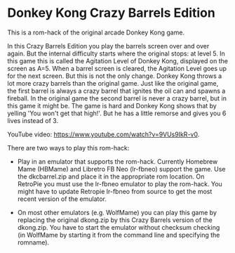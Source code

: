 # Donkey Kong Crazy Barrels Edition

This is a rom-hack of the original arcade Donkey Kong game.

In this Crazy Barrels Edition you play the barrels screen over and over again. But the internal difficulty starts where the original stops: at level 5. In this game this is called the Agitation Level of Donkey Kong, displayed on the screen as A=5. When a barrel screen is cleared, the Agitation Level goes up for the next screen. But this is not the only change. Donkey Kong throws a lot more crazy barrels than the original game. Just like the original game, the first barrel is always a crazy barrel that ignites the oil can and spawns a fireball. In the original game the second barrel is never a crazy barrel, but in this game it might be. The game is hard and Donkey Kong shows that by yelling 'You won't get that high!'. But he has a little remorse and gives you 6 lives instead of 3.

YouTube video: https://www.youtube.com/watch?v=9VUs9IkR-v0.

There are two ways to play this rom-hack:

- Play in an emulator that supports the rom-hack. Currently Homebrew Mame (HBMame) and Libretro FB Neo (lr-fbneo) support the game. Use the dkcbarrel.zip and place it in the appropriate rom location. On RetroPie you must use the lr-fbneo emulator to play the rom-hack. You might have to update Retropie lr-fbneo from source to get the most recent version of the emulator.

- On most other emulators (e.g. WolfMame) you can play this game by replacing the original dkong.zip by this Crazy Barrels version of the dkong.zip. You have to start the emulator without checksum checking (in WolfMame by starting it from the command line and specifying the romname).
